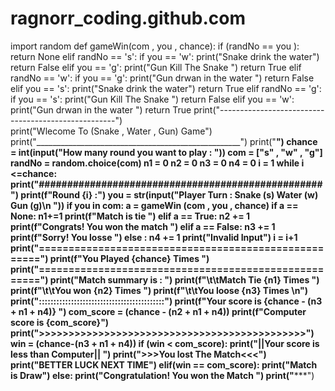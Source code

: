 # ragnorr_coding.github.com
import random
def gameWin(com , you , chance):
    if (randNo == you ):
        return None 
    elif randNo == 's':
        if you == 'w':
            print("Snake drink the water")
            return False
        elif you == 'g':
            print("Gun Kill The Snake ")
            return True
    elif randNo == 'w':
        if you == 'g':
            print("Gun drwan in the water ")
            return False
        elif you == 's':
            print("Snake drink the water")
            return True
    elif randNo == 'g':
        if you == 's':
            print("Gun Kill The Snake ")
            return False
        elif you == 'w':
            print("Gun drwan in the water ")
            return True
print("----------------------------------------------------")   
print("Wlecome To (Snake , Water , Gun)  Game")
print("___________________________________________________") 
print("****************************************************") 
chance = int(input("How many round you want to play : "))
com = ["s" , "w" , "g"]
randNo = random.choice(com)
n1 = 0
n2 = 0
n3 = 0
n4 = 0
i = 1
while i <=chance:
    print("##################################################")
    print(f"Round {i} :")
    you = str(input("Player Turn : Snake (s) Water (w) Gun (g)\n "))
    if you in com:
        a = gameWin (com  , you , chance)
        if a == None:
            n1+=1
            print(f"Match is tie ")
        elif a == True:
            n2 += 1
            print(f"Congrats! You won the match ")
        elif a == False:
            n3 += 1
            print(f"Sorry! You losse ")
    else :
        n4 += 1
        print("Invalid Input")
    i = i+1
print("=====================================================")
print(f"You Played {chance} Times ")
print("=====================================================")
print("Match summary is : ")
print(f"\t\tMatch Tie {n1} Times ")
print(f"\t\tYou won {n2} Times ")
print(f"\t\tYou loose  {n3} Times \n")
print(":::::::::::::::::::::::::::::::::::::::::::")
print(f"Your score is {chance - (n3 + n1 + n4)} ")
com_score = (chance  - (n2 + n1 + n4))
print(f"Computer score is {com_score}")
print(">>>>>>>>>>>>>>>>>>>>>>>>>>>>>>>>>>>>>>>>>>>>>")
win = (chance-(n3 + n1 + n4))
if (win < com_score): 
    print("||Your score is less than Computer|| ")
    print(">>>You lost The Match<<<")
    print("BETTER LUCK NEXT TIME")
elif(win == com_score):
    print("Match is Draw")
else:
    print("Congratulation! You won the Match ")
print("*******************************************************")

